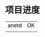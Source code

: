 # 项目进度

<table>
<tr style="color:black;font-size:17px;"><td>anetd</td><td>OK</td></tr>
<tr><td colspan="2"></td></tr>
</table>
